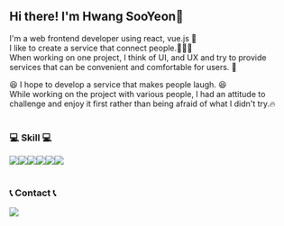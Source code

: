 ## Hi there! I'm Hwang SooYeon👋

I'm a web frontend developer using react, vue.js 🚀<br>
I like to create a service that connect people.🧑‍🤝‍🧑<br>
When working on one project, I think of UI, and UX and try to provide services that can be convenient and comfortable for users. 💚 <br>

😆 I hope to develop a service that makes people laugh. 😆<br>
While working on the project with various people, I had an attitude to challenge and enjoy it first rather than being afraid of what I didn't try.🔥
<br><br>

### 💻 Skill 💻

<div style="display: flex; flex-direction: row;">
  <img src="https://img.shields.io/badge/HTML5-E34F26?style=flat-square&logo=HTML5&logoColor=white"/>
  <img src="https://img.shields.io/badge/CSS3-1572B6?style=flat-square&logo=CSS3&logoColor=white"/>
  <img src="https://img.shields.io/badge/FIGMA-F24E1E?style=flat-square&logo=FIGMA&logoColor=white"/>
  <img src="https://img.shields.io/badge/JavaScript-F7DF1E?style=flat-square&logo=JavaScript&logoColor=black"/>
  <img src="https://img.shields.io/badge/TypeScipt-3178C6?style=flat-square&logo=TypeScript&logoColor=white"/>
  <img src="https://img.shields.io/badge/React-61DAFB?style=flat-square&logo=React&logoColor=white"/>
</div><br>


### 📞 Contact 📞

<div style="display:flex; flex-direction:row;">
    <a href="mailto:a96908798@gmail.com">
        <img src="https://img.shields.io/badge/Gmail-EA4335?style=flat-square&logo=Gmail&logoColor=white"/>
    </a>
</div><br>

<!--
**H-sooyeon/H-sooyeon** is a ✨ _special_ ✨ repository because its `README.md` (this file) appears on your GitHub profile.

Here are some ideas to get you started:

- 🔭 I’m currently working on ...
- 🌱 I’m currently learning ...
- 👯 I’m looking to collaborate on ...
- 🤔 I’m looking for help with ...
- 💬 Ask me about ...
- 📫 How to reach me: ...
- 😄 Pronouns: ...
- ⚡ Fun fact: ...
-->
